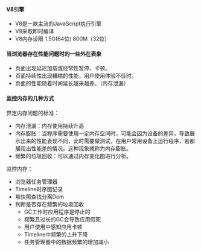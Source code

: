 #### V8引擎

+ V8是一款主流的JavaScript执行引擎
+ V8采取即时编译
+ V8内存设限 1.5G(64位)  800M（32位）

#### 当浏览器存在性能问题时的一些外在表象

+ 页面出现延迟加载或经常性暂停、卡顿。
+ 页面持续性出现糟糕的性能，用户使用体验不佳时。
+ 页面的性能随着时间延长越来越差。（内存泄漏）

#### 监控内存的几种方式

界定内存问题的标准：

+ 内存泄漏：内存使用持续升高
+ 内存膨胀：当程序需要使用一定内存空间时，可能会因为设备的差异，导致展示出来的性能表现不同，此时需要做测试，在用户常用设备上运行程序，若都展现出性能差的情况。这种现象就称为内存膨胀。
+ 频繁的垃圾回收：可以通过内存变化图进行分析。

监控内存：

+ 浏览器任务管理器
+ Timeline时序图记录
+ 堆快照查找分离Dom
+ 判断是否存在频繁的垃圾回收
  - GC工作时应用程序是停止的
  - 频繁且过长的GC会导致应用假死
  - 用户使用中感知应用卡顿
  - Timeline中频繁的上升下降
  - 任务管理器中的数据频繁的增加减小